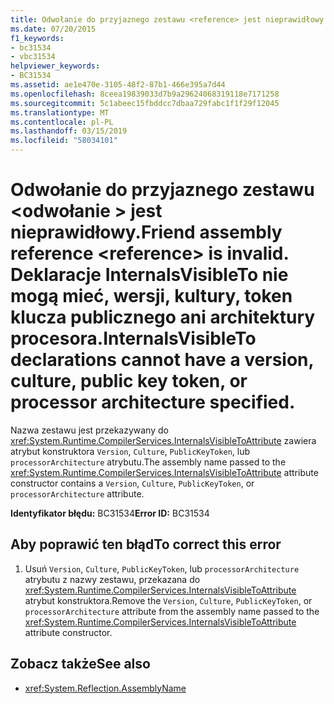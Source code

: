```yaml
---
title: Odwołanie do przyjaznego zestawu <reference> jest nieprawidłowy. Deklaracje InternalsVisibleTo nie mogą mieć, wersji, kultury, token klucza publicznego ani architektury procesora.
ms.date: 07/20/2015
f1_keywords:
- bc31534
- vbc31534
helpviewer_keywords:
- BC31534
ms.assetid: ae1e470e-3105-48f2-87b1-466e395a7d44
ms.openlocfilehash: 8ceea19839033d7b9a29624068319118e7171258
ms.sourcegitcommit: 5c1abeec15fbddcc7dbaa729fabc1f1f29f12045
ms.translationtype: MT
ms.contentlocale: pl-PL
ms.lasthandoff: 03/15/2019
ms.locfileid: "58034101"
---
```

# <a name="friend-assembly-reference-reference-is-invalid-internalsvisibleto-declarations-cannot-have-a-version-culture-public-key-token-or-processor-architecture-specified"></a><span data-ttu-id="e5d24-103">Odwołanie do przyjaznego zestawu \<odwołanie > jest nieprawidłowy.</span><span class="sxs-lookup"><span data-stu-id="e5d24-103">Friend assembly reference \<reference> is invalid.</span></span> <span data-ttu-id="e5d24-104">Deklaracje InternalsVisibleTo nie mogą mieć, wersji, kultury, token klucza publicznego ani architektury procesora.</span><span class="sxs-lookup"><span data-stu-id="e5d24-104">InternalsVisibleTo declarations cannot have a version, culture, public key token, or processor architecture specified.</span></span>
<span data-ttu-id="e5d24-105">Nazwa zestawu jest przekazywany do <xref:System.Runtime.CompilerServices.InternalsVisibleToAttribute> zawiera atrybut konstruktora `Version`, `Culture`, `PublicKeyToken`, lub `processorArchitecture` atrybutu.</span><span class="sxs-lookup"><span data-stu-id="e5d24-105">The assembly name passed to the <xref:System.Runtime.CompilerServices.InternalsVisibleToAttribute> attribute constructor contains a `Version`, `Culture`, `PublicKeyToken`, or `processorArchitecture` attribute.</span></span>  
  
 <span data-ttu-id="e5d24-106">**Identyfikator błędu:** BC31534</span><span class="sxs-lookup"><span data-stu-id="e5d24-106">**Error ID:** BC31534</span></span>  
  
## <a name="to-correct-this-error"></a><span data-ttu-id="e5d24-107">Aby poprawić ten błąd</span><span class="sxs-lookup"><span data-stu-id="e5d24-107">To correct this error</span></span>  
  
1.  <span data-ttu-id="e5d24-108">Usuń `Version`, `Culture`, `PublicKeyToken`, lub `processorArchitecture` atrybutu z nazwy zestawu, przekazana do <xref:System.Runtime.CompilerServices.InternalsVisibleToAttribute> atrybut konstruktora.</span><span class="sxs-lookup"><span data-stu-id="e5d24-108">Remove the `Version`, `Culture`, `PublicKeyToken`, or `processorArchitecture` attribute from the assembly name passed to the <xref:System.Runtime.CompilerServices.InternalsVisibleToAttribute> attribute constructor.</span></span>  
  
## <a name="see-also"></a><span data-ttu-id="e5d24-109">Zobacz także</span><span class="sxs-lookup"><span data-stu-id="e5d24-109">See also</span></span>

- <xref:System.Reflection.AssemblyName>
